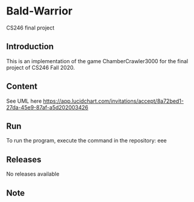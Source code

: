 # Bald-Warrior
 CS246 final project

## Introduction
This is an implementation of the game ChamberCrawler3000 for the final project of CS246 Fall 2020.

## Content
See UML here https://app.lucidchart.com/invitations/accept/8a72bed1-27da-45e9-87af-a5d202003426

## Run
To run the program, execute the command in the repository:
    eee

## Releases
No releases available

## Note
